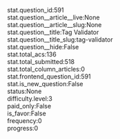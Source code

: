 stat.question_id:591  
stat.question__article__live:None  
stat.question__article__slug:None  
stat.question__title:Tag Validator  
stat.question__title_slug:tag-validator  
stat.question__hide:False  
stat.total_acs:136  
stat.total_submitted:518  
stat.total_column_articles:0  
stat.frontend_question_id:591  
stat.is_new_question:False  
status:None  
difficulty.level:3  
paid_only:False  
is_favor:False  
frequency:0  
progress:0  
